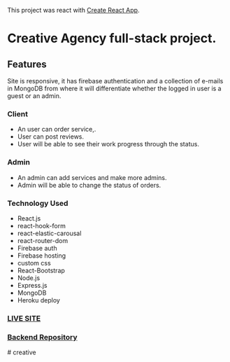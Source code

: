 This project was react with [Create React App](https://github.com/facebook/create-react-app).

# Creative Agency full-stack project.


## Features
Site is responsive, it has firebase authentication and a collection of e-mails in MongoDB from where it will differentiate whether the logged in user is a guest or an admin.

### Client 
- An user can order service,.
- User can post reviews.
- User will be able to see their work progress through the status.

### Admin
- An admin can add services and make more admins.
- Admin will be able to change the status of orders.


### Technology Used 
- React.js
- react-hook-form
- react-elastic-carousal
- react-router-dom
- Firebase auth
- Firebase hosting
- custom css
- React-Bootstrap
- Node.js
- Express.js
- MongoDB
- Heroku deploy

### [LIVE SITE](https://creative-agency-8f91d.web.app)
### [Backend Repository](https://github.com/sonjoybarmon)
#   c r e a t i v e  
 